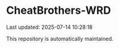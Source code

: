 # CheatBrothers-WRD

Last updated: 2025-07-14 10:28:18

This repository is automatically maintained.
